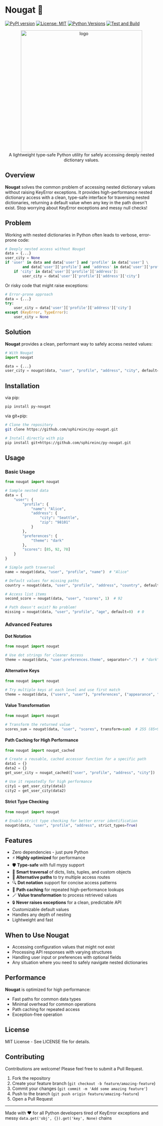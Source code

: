 # Nougat 🍫

[![PyPI version](https://badge.fury.io/py/py-nougat.svg)](https://badge.fury.io/py/py-nougat)
[![License: MIT](https://img.shields.io/badge/License-MIT-yellow.svg)](https://opensource.org/licenses/MIT)
[![Python Versions](https://img.shields.io/pypi/pyversions/py-nougat.svg)](https://pypi.org/project/py-nougat/)
[![Test and Build](https://github.com/sphireinc/py-nougat/actions/workflows/test-and-build.yml/badge.svg)](https://github.com/sphireinc/py-nougat/actions/workflows/test-and-build.yml)

<div align="center">
    <img src="logo/primary.svg" width="400px"  alt="logo" /><br/>
    A lightweight type-safe Python utility for safely accessing deeply nested dictionary values.
</div>

## Overview

**Nougat** solves the common problem of accessing nested dictionary values without raising KeyError
exceptions. It provides high-performance nested dictionary access with a clean, type-safe interface
for traversing nested dictionaries, returning a default value when any key in the path doesn't exist. 
Stop worrying about KeyError exceptions and messy null checks!

## Problem

Working with nested dictionaries in Python often leads to verbose, error-prone code:

```python
# Deeply nested access without Nougat
data = {...}
user_city = None
if 'user' in data and data['user'] and 'profile' in data['user'] \
        and data['user']['profile'] and 'address' in data['user']['profile']:
    if 'city' in data['user']['profile']['address']:
        user_city = data['user']['profile']['address']['city']
```

Or risky code that might raise exceptions:

```python
# Error-prone approach
data = {...}
try:
    user_city = data['user']['profile']['address']['city']
except (KeyError, TypeError):
    user_city = None
```

## Solution

**Nougat** provides a clean, performant way to safely access nested values:

```python
# With Nougat
import nougat 

data = {...}
user_city = nougat(data, "user", "profile", "address", "city", default="Unknown")
```


## Installation

via pip:

```bash
pip install py-nougat
```

via git+pip:

```bash
# Clone the repository
git clone https://github.com/sphireinc/py-nougat.git

# Install directly with pip
pip install git+https://github.com/sphireinc/py-nougat.git
```

## Usage

### Basic Usage

```python
from nougat import nougat

# Sample nested data
data = {
    "user": {
        "profile": {
            "name": "Alice",
            "address": {
                "city": "Seattle",
                "zip": "98101"
            }
        },
        "preferences": {
            "theme": "dark"
        },
        "scores": [85, 92, 78]
    }
}

# Simple path traversal
name = nougat(data, "user", "profile", "name")  # "Alice"

# Default values for missing paths
country = nougat(data, "user", "profile", "address", "country", default="USA")  # "USA"

# Access list items
second_score = nougat(data, "user", "scores", 1)  # 92

# Path doesn't exist? No problem!
missing = nougat(data, "user", "profile", "age", default=0)  # 0
```

### Advanced Features

#### Dot Notation

```python
from nougat import nougat

# Use dot strings for cleaner access
theme = nougat(data, "user.preferences.theme", separator=".")  # "dark"
```

#### Alternative Keys

```python
from nougat import nougat

# Try multiple keys at each level and use first match
theme = nougat(data, ("users", "user"), "preferences", ("appearance", "theme"))
```

#### Value Transformation

```python
from nougat import nougat

# Transform the returned value
scores_sum = nougat(data, "user", "scores", transform=sum)  # 255 (85+92+78)
```

#### Path Caching for High Performance

```python
from nougat import nougat_cached

# Create a reusable, cached accessor function for a specific path
data1 = {}
data2 = {}
get_user_city = nougat_cached(["user", "profile", "address", "city"])

# Use it repeatedly for high performance
city1 = get_user_city(data1)
city2 = get_user_city(data2)
```

#### Strict Type Checking

```python
from nougat import nougat

# Enable strict type checking for better error identification
nougat(data, "user", "profile", "address", strict_types=True)
```

## Features

- Zero dependencies - just pure Python
- ⚡ **Highly optimized** for performance
- 🛡️ **Type-safe** with full mypy support
- 🧠 **Smart traversal** of dicts, lists, tuples, and custom objects
- 🔄 **Alternative paths** to try multiple access routes
- 🔍 **Dot notation** support for concise access patterns
- 🚀 **Path caching** for repeated high-performance lookups
- 🪄 **Value transformation** to process retrieved values
- 🔒 **Never raises exceptions** for a clean, predictable API
- Customizable default values
- Handles any depth of nesting
- Lightweight and fast

## When to Use Nougat

- Accessing configuration values that might not exist
- Processing API responses with varying structures
- Handling user input or preferences with optional fields
- Any situation where you need to safely navigate nested dictionaries

## Performance

**Nougat** is optimized for high performance:

- Fast paths for common data types
- Minimal overhead for common operations
- Path caching for repeated access
- Exception-free operation

## License

MIT License - See LICENSE file for details.

## Contributing

Contributions are welcome! Please feel free to submit a Pull Request.

1. Fork the repository
2. Create your feature branch (`git checkout -b feature/amazing-feature`)
3. Commit your changes (`git commit -m 'Add some amazing feature'`)
4. Push to the branch (`git push origin feature/amazing-feature`)
5. Open a Pull Request

---

Made with ❤️ for all Python developers tired of KeyError exceptions and messy `data.get('obj', {}).get('key', None)` chains